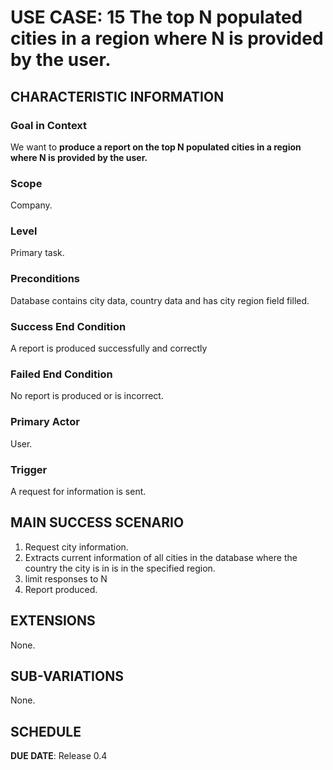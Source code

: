 # USE CASE: 15 The top N populated cities in a region where N is provided by the user.

## CHARACTERISTIC INFORMATION

### Goal in Context

We want to **produce a report on the top N populated cities in a region where N is provided by the user.**

### Scope

Company.

### Level

Primary task.

### Preconditions

Database contains city data, country data and has city region field filled.

### Success End Condition

A report is produced successfully and correctly

### Failed End Condition

No report is produced or is incorrect.

### Primary Actor

User.

### Trigger

A request for information is sent.

## MAIN SUCCESS SCENARIO

1. Request city information.
2. Extracts current information of all cities in the database where the country the city is in is in the specified region.
3. limit responses to N
4. Report produced.

## EXTENSIONS

None.

## SUB-VARIATIONS

None.

## SCHEDULE

**DUE DATE**: Release 0.4

